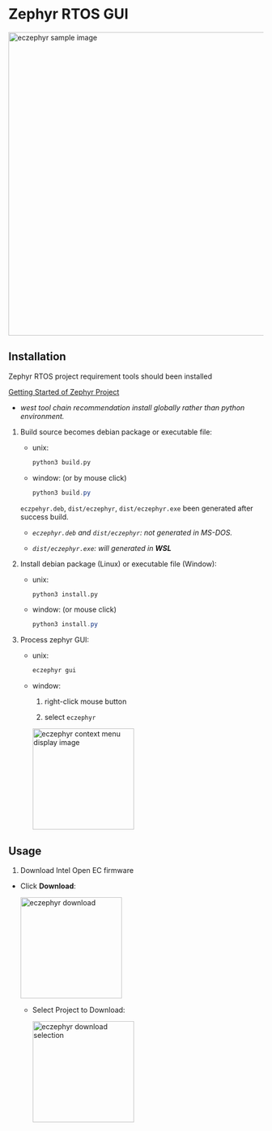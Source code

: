 # Zephyr RTOS GUI

<img src="https://raw.githubusercontent.com/wiki/yimjiajun/zephyr_gui/image/eczephyr_sample.jpg" alt="eczephyr sample image" width="600"/>

## Installation

Zephyr RTOS project requirement tools should been installed

[Getting Started of Zephyr Project](https://docs.zephyrproject.org/latest/develop/getting_started/index.html)

- _west tool chain recommendation install globally rather than python environment._

1. Build source becomes debian package or executable file:

    - unix:

        ```bash
        python3 build.py
        ```

    - window: (or by mouse click)

        ```powershell
        python3 build.py
        ```
    `eczpehyr.deb`, `dist/eczephyr`, `dist/eczephyr.exe` been generated after success build.

      * _`eczephyr.deb` and `dist/eczephyr`: not generated in MS-DOS._

      * _`dist/eczephyr.exe`: will generated in **WSL**_

2. Install debian package (Linux) or executable file (Window):

    - unix:

        ```bash
        python3 install.py
        ```

    - window: (or mouse click)

        ```powershell
        python3 install.py
        ```
3. Process zephyr GUI:

    - unix:

        ```bash
        eczephyr gui
        ```
    - window:

      1. right-click mouse button

      2. select `eczephyr`

        <img src="https://raw.githubusercontent.com/wiki/yimjiajun/zephyr_gui/image/eczephyr_cortext_menu.jpg" alt="eczephyr context menu display image" width="200"/>

## Usage

1. Download Intel Open EC firmware

- Click **Download**:

  <img src="https://raw.githubusercontent.com/wiki/yimjiajun/zephyr_gui/image/eczephyr_download.jpg" alt="eczephyr download" width="200"/>

  - Select Project to Download:

    <img src="https://raw.githubusercontent.com/wiki/yimjiajun/zephyr_gui/image/eczephyr_select_to_download.jpg" alt="eczephyr download selection" width="200"/>
